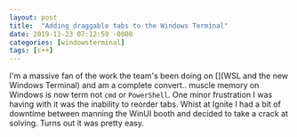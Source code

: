 ```yaml
---
layout: post
title:  "Adding draggable tabs to the Windows Terminal"
date: 2019-11-23 07:12:59 -0800
categories: [windowsterminal]
tags: [c++]
---
```

I'm a massive fan of the work the team's been doing on [](WSL and the new Windows Terminal) and am a complete convert.. muscle memory on Windows is now term not `cmd` or `PowerShell`.  One minor frustration I was having with it was the inability to reorder tabs.  Whist at Ignite I had a bit of downtime between manning the WinUI booth and decided to take a crack at solving.  Turns out it was pretty easy.

